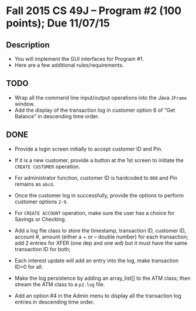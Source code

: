 # Fall 2015 CS 49J – Program #2 (100 points); Due 11/07/15

## Description

+ You will implement the GUI interfaces for Program #1.
+ Here are a few additional rules/requirements.

## TODO

+ Wrap all the command line input/output operations into the Java `JFrame` window.
+ Add the display of the transaction log in customer option 6 of “Get Balance” in descending time order.


## DONE

+ Provide a login screen initially to accept customer ID and Pin.

+ If it is a new customer, provide a button at the 1st screen to initiate the
	`CREATE CUSTOMER` operation.

+ For administrator function, customer ID is hardcoded to `000` and Pin
	remains as `abcd`.

+ Once the customer log in successfully, provide the options to perform
	customer options `2-9`.

+ For `CREATE ACCOUNT` operation, make sure the user has a choice for Savings or
 	Checking.

+ Add a log file class to store the timestamp, transaction ID, customer ID,
	account #, amount (either a + or – double number) for each transaction; add
	2 entries for XFER (one dep and one wd) but it must have the same
	transaction ID for both;

+ Each interest update will add an entry into the log, make transaction ID=0
	for all.

+ Make the log persistence by adding an array_list[] to the ATM class; then
	stream the ATM class to a `p2.log` file.

+ Add an option #4 in the Admin menu to display all the transaction log
    entries in descending time order.
